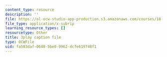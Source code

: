 ```yaml
---
content_type: resource
description: ''
file: https://ol-ocw-studio-app-production.s3.amazonaws.com/courses/18-03sc-differential-equations-fall-2011/fa583daf06485be09962dcfe619748f1_3ejfkMHr_DE.vtt
file_type: application/x-subrip
learning_resource_types: []
resourcetype: Other
title: 3play caption file
type: OCWFile
uid: fa583daf-0648-5be0-9962-dcfe619748f1
---
```

